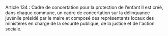 Article 134 : Cadre de concertation pour la protection de l’enfant
Il est créé, dans chaque commune, un cadre de concertation sur la délinquance juvénile présidé par le maire et composé des représentants locaux des ministères en charge de la sécurité publique, de la justice et de l'action sociale.